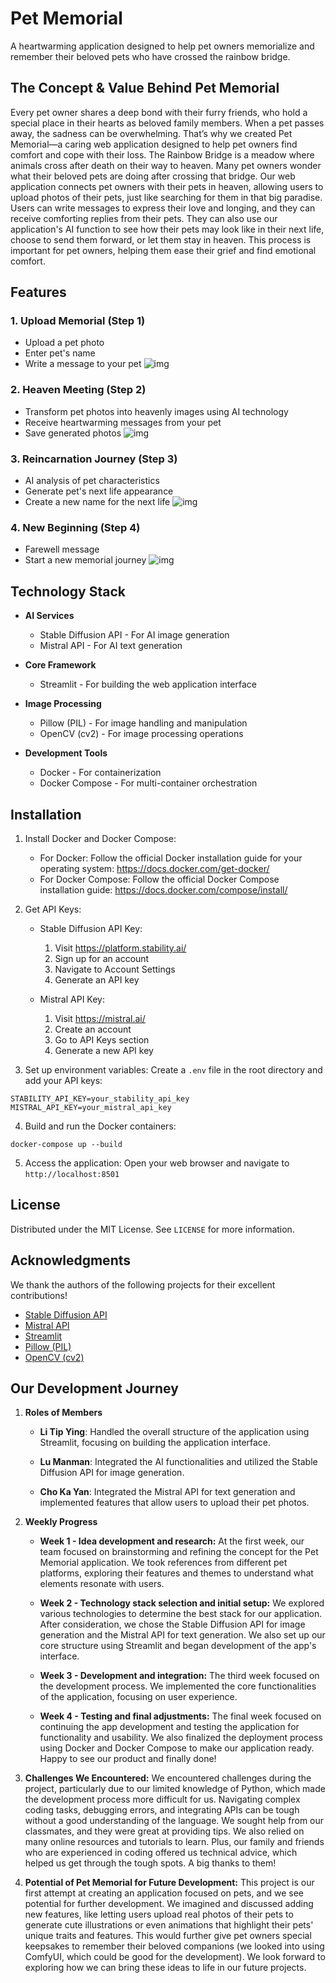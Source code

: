 # Pet Memorial

A heartwarming application designed to help pet owners memorialize and remember their beloved pets who have crossed the rainbow bridge.

## The Concept & Value Behind Pet Memorial
Every pet owner shares a deep bond with their furry friends, who hold a special place in their hearts as beloved family members. When a pet passes away, the sadness can be overwhelming. That’s why we created Pet Memorial—a caring web application designed to help pet owners find comfort and cope with their loss. The Rainbow Bridge is a meadow where animals cross after death on their way to heaven. Many pet owners wonder what their beloved pets are doing after crossing that bridge. Our web application connects pet owners with their pets in heaven, allowing users to upload photos of their pets, just like searching for them in that big paradise. Users can write messages to express their love and longing, and they can receive comforting replies from their pets. They can also use our application's AI function to see how their pets may look like in their next life, choose to send them forward, or let them stay in heaven. This process is important for pet owners, helping them ease their grief and find emotional comfort.

## Features

### 1. Upload Memorial (Step 1)
- Upload a pet photo
- Enter pet's name
- Write a message to your pet
![img](https://github.com/litipying/memorialPet/blob/main/1/2.png)

### 2. Heaven Meeting (Step 2)
- Transform pet photos into heavenly images using AI technology
- Receive heartwarming messages from your pet
- Save generated photos
![img](https://github.com/litipying/memorialPet/blob/main/1/3.png)

### 3. Reincarnation Journey (Step 3)
- AI analysis of pet characteristics
- Generate pet's next life appearance
- Create a new name for the next life
![img](https://github.com/litipying/memorialPet/blob/main/1/4.png)

### 4. New Beginning (Step 4)
- Farewell message
- Start a new memorial journey
![img](https://github.com/litipying/memorialPet/blob/main/1/5.png)

## Technology Stack

- **AI Services**
  - Stable Diffusion API - For AI image generation
  - Mistral API - For AI text generation

- **Core Framework**
  - Streamlit - For building the web application interface

- **Image Processing**
  - Pillow (PIL) - For image handling and manipulation
  - OpenCV (cv2) - For image processing operations

- **Development Tools**
  - Docker - For containerization
  - Docker Compose - For multi-container orchestration

## Installation

1. Install Docker and Docker Compose:
   - For Docker: Follow the official Docker installation guide for your operating system:
     https://docs.docker.com/get-docker/
   - For Docker Compose: Follow the official Docker Compose installation guide:
     https://docs.docker.com/compose/install/

2. Get API Keys:
   - Stable Diffusion API Key:
     1. Visit https://platform.stability.ai/
     2. Sign up for an account
     3. Navigate to Account Settings
     4. Generate an API key

   - Mistral API Key:
     1. Visit https://mistral.ai/
     2. Create an account
     3. Go to API Keys section
     4. Generate a new API key

3. Set up environment variables:
   Create a `.env` file in the root directory and add your API keys:
```
STABILITY_API_KEY=your_stability_api_key
MISTRAL_API_KEY=your_mistral_api_key
```

4. Build and run the Docker containers:
```
docker-compose up --build
```

5. Access the application:
   Open your web browser and navigate to `http://localhost:8501`

## License

Distributed under the MIT License. See `LICENSE` for more information.

## Acknowledgments
We thank the authors of the following projects for their excellent contributions!

- [Stable Diffusion API](https://platform.stability.ai/docs/api-reference)
- [Mistral API](https://console.mistral.ai/)
- [Streamlit](https://streamlit.io/)
- [Pillow (PIL)](https://pillow.readthedocs.io/en/stable/)
- [OpenCV (cv2)](https://opencv.org/)

## Our Development Journey
1. **Roles of Members**
   - **Li Tip Ying**: Handled the overall structure of the application using Streamlit, focusing on building the application interface.

   - **Lu Manman**: Integrated the AI functionalities and utilized the Stable Diffusion API for image generation. 

   - **Cho Ka Yan**: Integrated the Mistral API for text generation and implemented features that allow users to upload their pet photos.

2. **Weekly Progress**
   - **Week 1 - Idea development and research:**
   At the first week, our team focused on brainstorming and refining the concept for the Pet Memorial application. We took references from different pet platforms, exploring their features and themes to understand what elements resonate with users.

   - **Week 2 - Technology stack selection and initial setup:**
   We explored various technologies to determine the best stack for our application. After consideration, we chose the Stable Diffusion API for image generation and the Mistral API for text generation. We also set up our core structure using Streamlit and began development of the app's interface.

   - **Week 3 - Development and integration:**
   The third week focused on the development process. We implemented the core functionalities of the application, focusing on user experience.

   - **Week 4 - Testing and final adjustments:**
   The final week focused on continuing the app development and testing the application for functionality and usability. We also finalized the deployment process using Docker and Docker Compose to make our application ready. Happy to see our product and finally done!

3. **Challenges We Encountered:**
   We encountered challenges during the project, particularly due to our limited knowledge of Python, which made the development process more difficult for us. Navigating complex coding tasks, debugging errors, and integrating APIs can be tough without a good understanding of the language. We sought help from our classmates, and they were great at providing tips. We also relied on many online resources and tutorials to learn. Plus, our family and friends who are experienced in coding offered us technical advice, which helped us get through the tough spots. A big thanks to them!

4. **Potential of Pet Memorial for Future Development:**
   This project is our first attempt at creating an application focused on pets, and we see potential for further development. We imagined and discussed adding new features, like letting users upload real photos of their pets to generate cute illustrations or even animations that highlight their pets' unique traits and features. This would further give pet owners special keepsakes to remember their beloved companions (we looked into using ComfyUI, which could be good for the development). We look forward to exploring how we can bring these ideas to life in our future projects.
